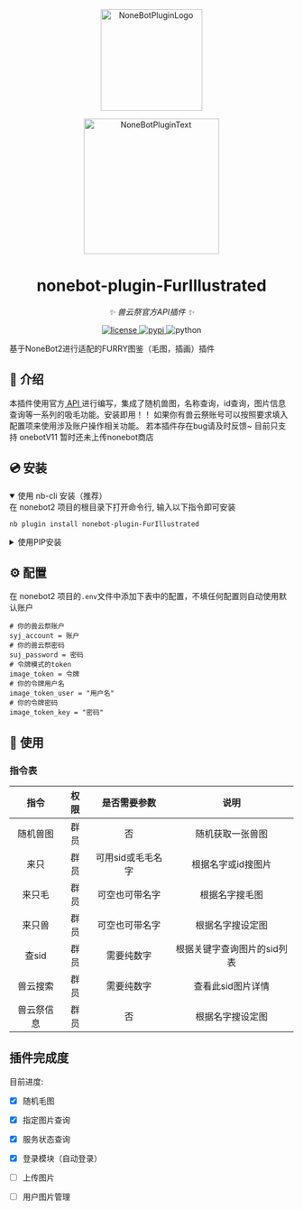 <div align="center">
  <a href="https://v2.nonebot.dev/store"><img src="https://github.com/A-kirami/nonebot-plugin-template/blob/resources/nbp_logo.png" width="180" height="180" alt="NoneBotPluginLogo"></a>
  <br>
  <p><img src="https://github.com/A-kirami/nonebot-plugin-template/blob/resources/NoneBotPlugin.svg" width="240" alt="NoneBotPluginText"></p>
</div>

<div align="center">

# nonebot-plugin-FurIllustrated

_✨ 兽云祭官方API插件 ✨_

</a>
<a href="https://github.com/Ekac00/nonebot-plugin-RanFurryPic/blob/main/LICENSE">
    <img src="https://img.shields.io/github/license/Ekac00/nonebot-plugin-RanFurryPic.svg" alt="license">
</a>
<a href="https://pypi.python.org/pypi/nonebot-plugin-RanFurryPic">
    <img src="https://img.shields.io/pypi/v/nonebot-plugin-RanFurryPic.svg" alt="pypi">
</a>
<img src="https://img.shields.io/badge/python-3.9+-blue.svg" alt="python">

</div>

基于NoneBot2进行适配的FURRY图鉴（毛图，插画）插件

## 📖 介绍

本插件使用官方<a href="https://console-docs.apipost.cn/preview/6bf01cfebd3e5f96/c4e20a5d1a5db86c?target_id=83fb4f89-221c-4196-bb85-4abf73af73af"> API </a>进行编写，集成了随机兽图，名称查询，id查询，图片信息查询等一系列的吸毛功能。安装即用！！
如果你有兽云祭账号可以按照要求填入配置项来使用涉及账户操作相关功能。
若本插件存在bug请及时反馈~
目前只支持 onebotV11 暂时还未上传nonebot商店

## 💿 安装

<details open>
<summary>使用 nb-cli 安装（推荐）</summary>
在 nonebot2 项目的根目录下打开命令行, 输入以下指令即可安装

```
nb plugin install nonebot-plugin-FurIllustrated
```

</details>

<details>
<summary>使用PIP安装</summary>
在 nonebot2 项目的插件目录下, 打开命令行, 输入安装命令

```
pip install nonebot-plugin-FurIllustrated
```

打开 nonebot2 项目根目录下的 `pyproject.toml` 文件, 在 `[tool.nonebot]` 部分追加写入

```
plugins = ["nonebot-plugin-FurIllustrated"]
```

</details>

## ⚙️ 配置

在 nonebot2 项目的`.env`文件中添加下表中的配置，不填任何配置则自动使用默认账户

```
# 你的兽云祭账户
syj_account = 账户
# 你的兽云祭密码
suj_password = 密码
# 令牌模式的token
image_token = 令牌
# 你的令牌用户名
image_token_user = "用户名"
# 你的令牌密码
image_token_key = "密码"
```

## 🎉 使用

### 指令表

|    指令    | 权限 |   是否需要参数   |            说明            |
| :--------: | :--: | :---------------: | :-------------------------: |
|  随机兽图  | 群员 |        否        |      随机获取一张兽图      |
|    来只    | 群员 | 可用sid或毛毛名字 |     根据名字或id搜图片     |
|   来只毛   | 群员 |  可空也可带名字  |       根据名字搜毛图       |
|   来只兽   | 群员 |  可空也可带名字  |      根据名字搜设定图      |
|   查sid   | 群员 |    需要纯数字    | 根据关键字查询图片的sid列表 |
|  兽云搜索  | 群员 |    需要纯数字    |      查看此sid图片详情      |
| 兽云祭信息 | 群员 |        否        |      根据名字搜设定图      |

## 插件完成度

目前进度:

- [x] 随机毛图
- [x] 指定图片查询
- [x] 服务状态查询
- [x] 登录模块（自动登录）
- [ ] 上传图片
- [ ] 用户图片管理

